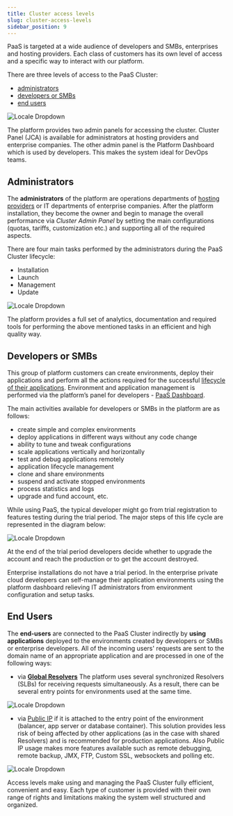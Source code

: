 ```yaml
---
title: Cluster access levels
slug: cluster-access-levels
sidebar_position: 9
---
```


PaaS is targeted at a wide audience of developers and SMBs, enterprises and hosting providers. Each class of customers has its own level of access and a specific way to interact with our platform.

There are three levels of access to the PaaS Cluster:

- [administrators](/docs/platform-overview/cluster-access-levels#administrators)
- [developers or SMBs](/docs/platform-overview/cluster-access-levels#developers-or-smbs)
- [end users](/docs/platform-overview/cluster-access-levels#end-users)

<div style={{
    display:'flex',
    justifyContent: 'center',
    margin: '0 0 1rem 0'
}}>

![Locale Dropdown](./img/ClusterAccessLevels/01-paas-access-levels.png)

</div>

The platform provides two admin panels for accessing the cluster. Cluster Panel (JCA) is available for administrators at hosting providers and enterprise companies. The other admin panel is the Platform Dashboard which is used by developers. This makes the system ideal for DevOps teams.

## Administrators

The **administrators** of the platform are operations departments of [hosting providers](/docs/quickstart/hosters-list-&-info) or IT departments of enterprise companies. After the platform installation, they become the owner and begin to manage the overall performance via _Cluster Admin Panel_ by setting the main configurations (quotas, tariffs, customization etc.) and supporting all of the required aspects.

There are four main tasks performed by the administrators during the PaaS Cluster lifecycle:

- Installation
- Launch
- Management
- Update

<div style={{
    display:'flex',
    justifyContent: 'center',
    margin: '0 0 1rem 0'
}}>

![Locale Dropdown](./img/ClusterAccessLevels/02-paas-administrator-tasks.png)

</div>

The platform provides a full set of analytics, documentation and required tools for performing the above mentioned tasks in an efficient and high quality way.

## Developers or SMBs

This group of platform customers can create environments, deploy their applications and perform all the actions required for the successful [lifecycle of their applications](/docs/application-setting/application-lifecycle-management). Environment and application management is performed via the platform’s panel for developers - [PaaS Dashboard](/docs/quickstart/dashboard-guide).

The main activities available for developers or SMBs in the platform are as follows:

- create simple and complex environments
- deploy applications in different ways without any code change
- ability to tune and tweak configurations
- scale applications vertically and horizontally
- test and debug applications remotely
- application lifecycle management
- clone and share environments
- suspend and activate stopped environments
- process statistics and logs
- upgrade and fund account, etc.

While using PaaS, the typical developer might go from trial registration to features testing during the trial period. The major steps of this life cycle are represented in the diagram below:

<div style={{
    display:'flex',
    justifyContent: 'center',
    margin: '0 0 1rem 0'
}}>

![Locale Dropdown](./img/ClusterAccessLevels/03-account-lifecycle.png)

</div>

At the end of the trial period developers decide whether to upgrade the account and reach the production or to get the account destroyed.

Enterprise installations do not have a trial period. In the enterprise private cloud developers can self-manage their application environments using the platform dashboard relieving IT administrators from environment configuration and setup tasks.

## End Users

The **end-users** are connected to the PaaS Cluster indirectly by **using applications** deployed to the environments created by developers or SMBs or enterprise developers. All of the incoming users' requests are sent to the domain name of an appropriate application and are processed in one of the following ways:

- via **[Global Resolvers](/docs/application-setting/external-access-to-applications/shared-load-balancer)** The platform uses several synchronized Resolvers (SLBs) for receiving requests simultaneously. As a result, there can be several entry points for environments used at the same time.

<div style={{
    display:'flex',
    justifyContent: 'center',
    margin: '0 0 1rem 0'
}}>

![Locale Dropdown](./img/ClusterAccessLevels/04-cluster-access-shared-balancer.png)

</div>

- via [Public IP](/docs/application-setting/external-access-to-applications/public-ip) if it is attached to the entry point of the environment (balancer, app server or database container). This solution provides less risk of being affected by other applications (as in the case with shared Resolvers) and is recommended for production applications. Also Public IP usage makes more features available such as remote debugging, remote backup, JMX, FTP, Custom SSL, websockets and polling etc.

<div style={{
    display:'flex',
    justifyContent: 'center',
    margin: '0 0 1rem 0'
}}>

![Locale Dropdown](./img/ClusterAccessLevels/05-cluster-access-public-ip.png)

</div>

Access levels make using and managing the PaaS Cluster fully efficient, convenient and easy. Each type of customer is provided with their own range of rights and limitations making the system well structured and organized.
